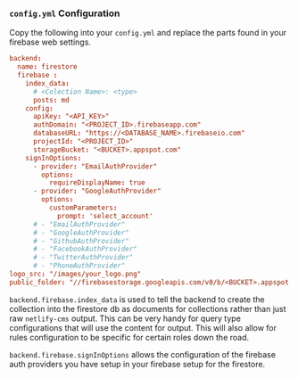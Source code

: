 ### `config.yml` Configuration

Copy the following into your `config.yml` and replace the parts found in your firebase web settings.

```toml
backend:
  name: firestore
  firebase :
    index_data:
      # <Colection Name>: <type>
      posts: md
    config:
      apiKey: "<API_KEY>"
      authDomain: "<PROJECT_ID>.firebaseapp.com"
      databaseURL: "https://<DATABASE_NAME>.firebaseio.com"
      projectId: "<PROJECT_ID>"
      storageBucket: "<BUCKET>.appspot.com"
    signInOptions:
      - provider: "EmailAuthProvider"
        options:
          requireDisplayName: true
      - provider: "GoogleAuthProvider"
        options:
          customParameters:
            prompt: 'select_account'
      # - "EmailAuthProvider"
      # - "GoogleAuthProvider"
      # - "GithubAuthProvider"
      # - "FacebookAuthProvider"
      # - "TwitterAuthProvider"
      # - "PhoneAuthProvider"
logo_src: "/images/your_logo.png"
public_folder: "//firebasestorage.googleapis.com/v0/b/<BUCKET>.appspot.com/o/images"
```

`backend.firebase.index_data` is used to tell the backend to create the collection into the firestore db as documents for collections rather than just raw `netlify-cms` output. This can be very handy for query type configurations that will use the content for output. This will also allow for rules configuration to be specific for certain roles down the road.

`backend.firebase.signInOptions` allows the configuration of the firebase auth providers you have setup in your firebase setup for the firestore.
